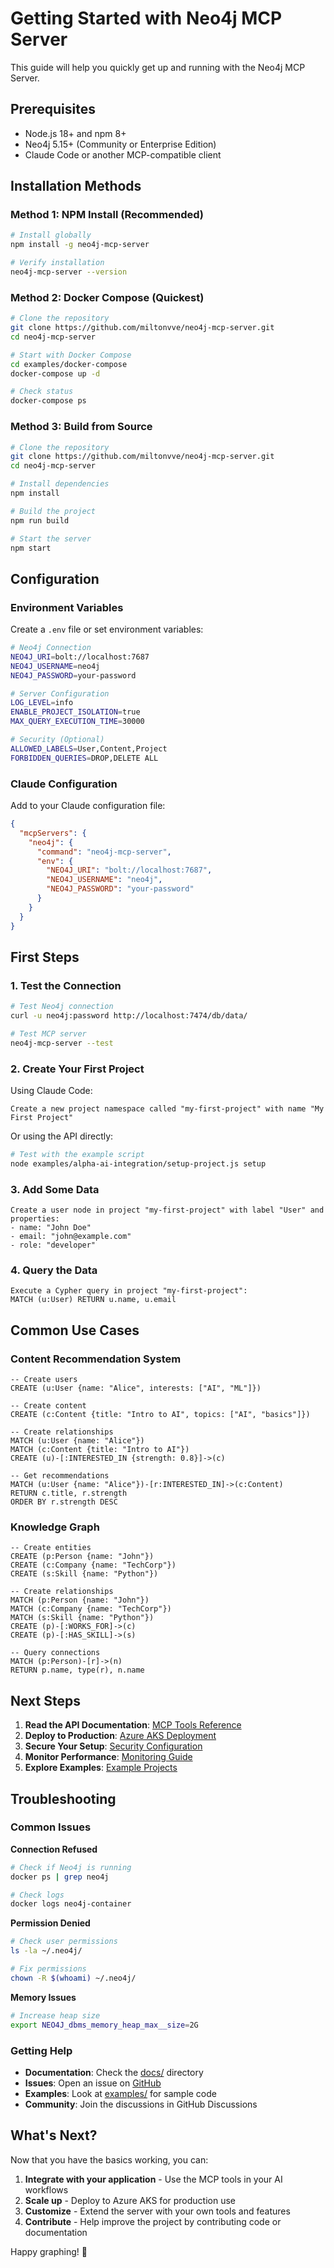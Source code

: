 # Getting Started with Neo4j MCP Server

This guide will help you quickly get up and running with the Neo4j MCP Server.

## Prerequisites

- Node.js 18+ and npm 8+
- Neo4j 5.15+ (Community or Enterprise Edition)
- Claude Code or another MCP-compatible client

## Installation Methods

### Method 1: NPM Install (Recommended)

```bash
# Install globally
npm install -g neo4j-mcp-server

# Verify installation
neo4j-mcp-server --version
```

### Method 2: Docker Compose (Quickest)

```bash
# Clone the repository
git clone https://github.com/miltonvve/neo4j-mcp-server.git
cd neo4j-mcp-server

# Start with Docker Compose
cd examples/docker-compose
docker-compose up -d

# Check status
docker-compose ps
```

### Method 3: Build from Source

```bash
# Clone the repository
git clone https://github.com/miltonvve/neo4j-mcp-server.git
cd neo4j-mcp-server

# Install dependencies
npm install

# Build the project
npm run build

# Start the server
npm start
```

## Configuration

### Environment Variables

Create a `.env` file or set environment variables:

```bash
# Neo4j Connection
NEO4J_URI=bolt://localhost:7687
NEO4J_USERNAME=neo4j
NEO4J_PASSWORD=your-password

# Server Configuration
LOG_LEVEL=info
ENABLE_PROJECT_ISOLATION=true
MAX_QUERY_EXECUTION_TIME=30000

# Security (Optional)
ALLOWED_LABELS=User,Content,Project
FORBIDDEN_QUERIES=DROP,DELETE ALL
```

### Claude Configuration

Add to your Claude configuration file:

```json
{
  "mcpServers": {
    "neo4j": {
      "command": "neo4j-mcp-server",
      "env": {
        "NEO4J_URI": "bolt://localhost:7687",
        "NEO4J_USERNAME": "neo4j",
        "NEO4J_PASSWORD": "your-password"
      }
    }
  }
}
```

## First Steps

### 1. Test the Connection

```bash
# Test Neo4j connection
curl -u neo4j:password http://localhost:7474/db/data/

# Test MCP server
neo4j-mcp-server --test
```

### 2. Create Your First Project

Using Claude Code:

```
Create a new project namespace called "my-first-project" with name "My First Project"
```

Or using the API directly:

```bash
# Test with the example script
node examples/alpha-ai-integration/setup-project.js setup
```

### 3. Add Some Data

```
Create a user node in project "my-first-project" with label "User" and properties:
- name: "John Doe"
- email: "john@example.com"
- role: "developer"
```

### 4. Query the Data

```
Execute a Cypher query in project "my-first-project": 
MATCH (u:User) RETURN u.name, u.email
```

## Common Use Cases

### Content Recommendation System

```cypher
-- Create users
CREATE (u:User {name: "Alice", interests: ["AI", "ML"]})

-- Create content
CREATE (c:Content {title: "Intro to AI", topics: ["AI", "basics"]})

-- Create relationships
MATCH (u:User {name: "Alice"})
MATCH (c:Content {title: "Intro to AI"})
CREATE (u)-[:INTERESTED_IN {strength: 0.8}]->(c)

-- Get recommendations
MATCH (u:User {name: "Alice"})-[r:INTERESTED_IN]->(c:Content)
RETURN c.title, r.strength
ORDER BY r.strength DESC
```

### Knowledge Graph

```cypher
-- Create entities
CREATE (p:Person {name: "John"})
CREATE (c:Company {name: "TechCorp"})
CREATE (s:Skill {name: "Python"})

-- Create relationships
MATCH (p:Person {name: "John"})
MATCH (c:Company {name: "TechCorp"})
MATCH (s:Skill {name: "Python"})
CREATE (p)-[:WORKS_FOR]->(c)
CREATE (p)-[:HAS_SKILL]->(s)

-- Query connections
MATCH (p:Person)-[r]->(n)
RETURN p.name, type(r), n.name
```

## Next Steps

1. **Read the API Documentation**: [MCP Tools Reference](api/mcp-tools.md)
2. **Deploy to Production**: [Azure AKS Deployment](deployment/azure-aks.md)
3. **Secure Your Setup**: [Security Configuration](deployment/security.md)
4. **Monitor Performance**: [Monitoring Guide](../kubernetes/monitoring/)
5. **Explore Examples**: [Example Projects](../examples/)

## Troubleshooting

### Common Issues

**Connection Refused**
```bash
# Check if Neo4j is running
docker ps | grep neo4j

# Check logs
docker logs neo4j-container
```

**Permission Denied**
```bash
# Check user permissions
ls -la ~/.neo4j/

# Fix permissions
chown -R $(whoami) ~/.neo4j/
```

**Memory Issues**
```bash
# Increase heap size
export NEO4J_dbms_memory_heap_max__size=2G
```

### Getting Help

- **Documentation**: Check the [docs/](../) directory
- **Issues**: Open an issue on [GitHub](https://github.com/miltonvve/neo4j-mcp-server/issues)
- **Examples**: Look at [examples/](../examples/) for sample code
- **Community**: Join the discussions in GitHub Discussions

## What's Next?

Now that you have the basics working, you can:

1. **Integrate with your application** - Use the MCP tools in your AI workflows
2. **Scale up** - Deploy to Azure AKS for production use
3. **Customize** - Extend the server with your own tools and features
4. **Contribute** - Help improve the project by contributing code or documentation

Happy graphing! 🚀